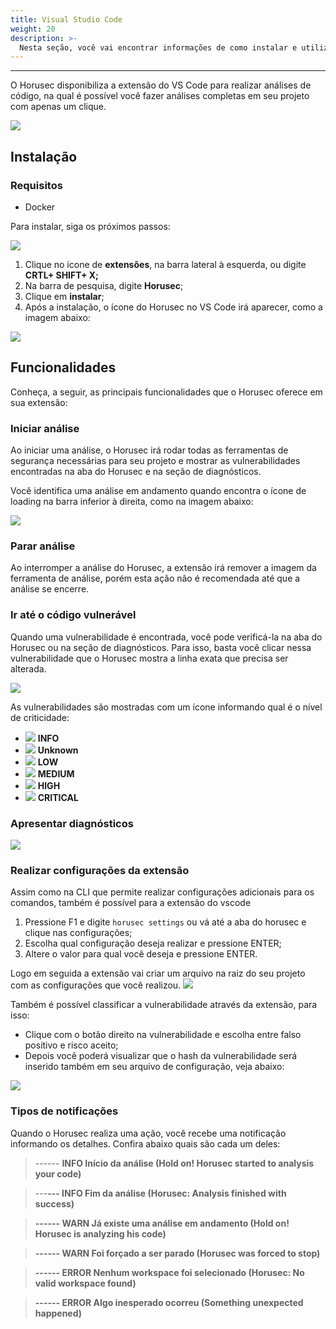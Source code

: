 ```yaml
---
title: Visual Studio Code
weight: 20
description: >-
  Nesta seção, você vai encontrar informações de como instalar e utilizar o Horusec no VsCode.
---
```


---

O Horusec disponibiliza a extensão do VS Code para realizar análises de código, na qual é possível você fazer análises completas em seu projeto com apenas um clique.

![](/docs/ptbr/extensions/vscode/1-simulation.gif)

## **Instalação**

### Requisitos

* Docker

Para instalar, siga os próximos passos: 

![](/docs/ptbr/extensions/vscode/2-horusec-not-installed.png)

1. Clique no ícone de **extensões**, na barra lateral à esquerda, ou digite **CRTL+ SHIFT+ X;**
2. Na barra de pesquisa, digite **Horusec**; 
3. Clique em **instalar**;
4. Após a instalação, o ícone do Horusec no VS Code irá aparecer, como a imagem abaixo: 

![](/docs/ptbr/extensions/vscode/3-horusec-installed.png)

## **Funcionalidades**

Conheça, a seguir, as principais funcionalidades que o Horusec oferece em sua extensão:

### **Iniciar análise**

Ao iniciar uma análise, o Horusec irá rodar todas as ferramentas de segurança necessárias para seu projeto e mostrar as vulnerabilidades encontradas na aba do Horusec e na seção de diagnósticos. 

Você identifica uma análise em andamento quando encontra o ícone de loading na barra inferior à direita, como na imagem abaixo:   

![](/docs/ptbr/extensions/vscode/4-analysis-running.png)

### **Parar análise**

Ao interromper a análise do Horusec, a extensão irá remover a imagem da ferramenta de análise, porém esta ação não é recomendada até que a análise se encerre. 

### **Ir até o código vulnerável**

Quando uma vulnerabilidade é encontrada, você pode verificá-la na aba do Horusec ou na seção de diagnósticos. Para isso, basta você clicar nessa vulnerabilidade que o Horusec mostra a linha exata que precisa ser alterada.

![](/docs/ptbr/extensions/vscode/5-vuln-found.png)

As vulnerabilidades são mostradas com um ícone informando qual é o nível de criticidade:

* ![](/docs/ptbr/extensions/vscode/7-info.svg) **INFO**
* ![](/docs/ptbr/extensions/vscode/14-unknown.svg) **Unknown**
* ![](/docs/ptbr/extensions/vscode/9-low.svg) **LOW**
* ![](/docs/ptbr/extensions/vscode/10-medium.svg) **MEDIUM**
* ![](/docs/ptbr/extensions/vscode/11-high.svg) **HIGH**
* ![](/docs/ptbr/extensions/vscode/8-critical.svg) **CRITICAL**

### **Apresentar diagnósticos**

![](/docs/ptbr/extensions/vscode/6-problems-to-fix.png)


### Realizar configurações da extensão
Assim como na CLI que permite realizar configurações adicionais para os comandos, também é possível para a extensão do vscode

1. Pressione F1 e digite `horusec settings` ou vá até a aba do horusec e clique nas configurações;
2. Escolha qual configuração deseja realizar e pressione ENTER;
3. Altere o valor para qual você deseja e pressione ENTER.

Logo em seguida a extensão vai criar um arquivo na raiz do seu projeto com as configurações que você realizou.
![](/docs/ptbr/extensions/vscode/13-setup-options.gif)


Também é possível classificar a vulnerabilidade através da extensão, para isso:
* Clique com o botão direito na vulnerabilidade e escolha entre falso positivo e risco aceito;
* Depois você poderá visualizar que o hash da vulnerabilidade será inserido também em seu arquivo de configuração, veja abaixo:

![](/docs/ptbr/extensions/vscode/12-setup-hashes.gif)

### Tipos de notificações

Quando o Horusec realiza uma ação, você recebe uma notificação informando os detalhes. Confira abaixo quais são cada um deles:   


> ------ **INFO Início da análise \(Hold on! Horusec started to analysis your code\)**

> ---**--- INFO Fim da análise \(Horusec: Analysis finished with success\)**

> **------ WARN Já existe uma análise em andamento \(Hold on! Horusec is analyzing his code\)**

> **------ WARN Foi forçado a ser parado \(Horusec was forced to stop\)**

> **------ ERROR Nenhum workspace foi selecionado \(Horusec: No valid workspace found\)**

> **------ ERROR Algo inesperado ocorreu \(Something unexpected happened\)**

